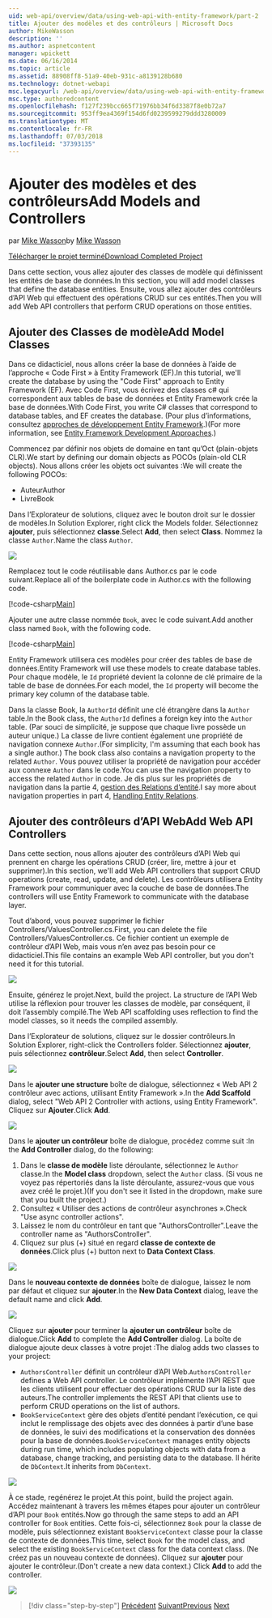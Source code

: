 ```yaml
---
uid: web-api/overview/data/using-web-api-with-entity-framework/part-2
title: Ajouter des modèles et des contrôleurs | Microsoft Docs
author: MikeWasson
description: ''
ms.author: aspnetcontent
manager: wpickett
ms.date: 06/16/2014
ms.topic: article
ms.assetid: 88908ff8-51a9-40eb-931c-a8139128b680
ms.technology: dotnet-webapi
msc.legacyurl: /web-api/overview/data/using-web-api-with-entity-framework/part-2
msc.type: authoredcontent
ms.openlocfilehash: f127f239bcc665f71976bb34f6d3387f8e0b72a7
ms.sourcegitcommit: 953ff9ea4369f154d6fd0239599279ddd3280009
ms.translationtype: MT
ms.contentlocale: fr-FR
ms.lasthandoff: 07/03/2018
ms.locfileid: "37393135"
---
```

<a name="add-models-and-controllers"></a><span data-ttu-id="78997-102">Ajouter des modèles et des contrôleurs</span><span class="sxs-lookup"><span data-stu-id="78997-102">Add Models and Controllers</span></span>
====================
<span data-ttu-id="78997-103">par [Mike Wasson](https://github.com/MikeWasson)</span><span class="sxs-lookup"><span data-stu-id="78997-103">by [Mike Wasson](https://github.com/MikeWasson)</span></span>

[<span data-ttu-id="78997-104">Télécharger le projet terminé</span><span class="sxs-lookup"><span data-stu-id="78997-104">Download Completed Project</span></span>](https://github.com/MikeWasson/BookService)

<span data-ttu-id="78997-105">Dans cette section, vous allez ajouter des classes de modèle qui définissent les entités de base de données.</span><span class="sxs-lookup"><span data-stu-id="78997-105">In this section, you will add model classes that define the database entities.</span></span> <span data-ttu-id="78997-106">Ensuite, vous allez ajouter des contrôleurs d’API Web qui effectuent des opérations CRUD sur ces entités.</span><span class="sxs-lookup"><span data-stu-id="78997-106">Then you will add Web API controllers that perform CRUD operations on those entities.</span></span>

## <a name="add-model-classes"></a><span data-ttu-id="78997-107">Ajouter des Classes de modèle</span><span class="sxs-lookup"><span data-stu-id="78997-107">Add Model Classes</span></span>

<span data-ttu-id="78997-108">Dans ce didacticiel, nous allons créer la base de données à l’aide de l’approche « Code First » à Entity Framework (EF).</span><span class="sxs-lookup"><span data-stu-id="78997-108">In this tutorial, we'll create the database by using the "Code First" approach to Entity Framework (EF).</span></span> <span data-ttu-id="78997-109">Avec Code First, vous écrivez des classes c# qui correspondent aux tables de base de données et Entity Framework crée la base de données.</span><span class="sxs-lookup"><span data-stu-id="78997-109">With Code First, you write C# classes that correspond to database tables, and EF creates the database.</span></span> <span data-ttu-id="78997-110">(Pour plus d’informations, consultez [approches de développement Entity Framework](https://msdn.microsoft.com/library/ms178359%28v=vs.110%29.aspx#dbfmfcf).)</span><span class="sxs-lookup"><span data-stu-id="78997-110">(For more information, see [Entity Framework Development Approaches](https://msdn.microsoft.com/library/ms178359%28v=vs.110%29.aspx#dbfmfcf).)</span></span>

<span data-ttu-id="78997-111">Commencez par définir nos objets de domaine en tant qu’Oct (plain-objets CLR).</span><span class="sxs-lookup"><span data-stu-id="78997-111">We start by defining our domain objects as POCOs (plain-old CLR objects).</span></span> <span data-ttu-id="78997-112">Nous allons créer les objets oct suivantes :</span><span class="sxs-lookup"><span data-stu-id="78997-112">We will create the following POCOs:</span></span>

- <span data-ttu-id="78997-113">Auteur</span><span class="sxs-lookup"><span data-stu-id="78997-113">Author</span></span>
- <span data-ttu-id="78997-114">Livre</span><span class="sxs-lookup"><span data-stu-id="78997-114">Book</span></span>

<span data-ttu-id="78997-115">Dans l’Explorateur de solutions, cliquez avec le bouton droit sur le dossier de modèles.</span><span class="sxs-lookup"><span data-stu-id="78997-115">In Solution Explorer, right click the Models folder.</span></span> <span data-ttu-id="78997-116">Sélectionnez **ajouter**, puis sélectionnez **classe**.</span><span class="sxs-lookup"><span data-stu-id="78997-116">Select **Add**, then select **Class**.</span></span> <span data-ttu-id="78997-117">Nommez la classe `Author`.</span><span class="sxs-lookup"><span data-stu-id="78997-117">Name the class `Author`.</span></span>

![](part-2/_static/image1.png)

<span data-ttu-id="78997-118">Remplacez tout le code réutilisable dans Author.cs par le code suivant.</span><span class="sxs-lookup"><span data-stu-id="78997-118">Replace all of the boilerplate code in Author.cs with the following code.</span></span>

[!code-csharp[Main](part-2/samples/sample1.cs)]

<span data-ttu-id="78997-119">Ajouter une autre classe nommée `Book`, avec le code suivant.</span><span class="sxs-lookup"><span data-stu-id="78997-119">Add another class named `Book`, with the following code.</span></span>

[!code-csharp[Main](part-2/samples/sample2.cs)]

<span data-ttu-id="78997-120">Entity Framework utilisera ces modèles pour créer des tables de base de données.</span><span class="sxs-lookup"><span data-stu-id="78997-120">Entity Framework will use these models to create database tables.</span></span> <span data-ttu-id="78997-121">Pour chaque modèle, le `Id` propriété devient la colonne de clé primaire de la table de base de données.</span><span class="sxs-lookup"><span data-stu-id="78997-121">For each model, the `Id` property will become the primary key column of the database table.</span></span>

<span data-ttu-id="78997-122">Dans la classe Book, la `AuthorId` définit une clé étrangère dans la `Author` table.</span><span class="sxs-lookup"><span data-stu-id="78997-122">In the Book class, the `AuthorId` defines a foreign key into the `Author` table.</span></span> <span data-ttu-id="78997-123">(Par souci de simplicité, je suppose que chaque livre possède un auteur unique.) La classe de livre contient également une propriété de navigation connexe `Author`.</span><span class="sxs-lookup"><span data-stu-id="78997-123">(For simplicity, I'm assuming that each book has a single author.) The book class also contains a navigation property to the related `Author`.</span></span> <span data-ttu-id="78997-124">Vous pouvez utiliser la propriété de navigation pour accéder aux connexe `Author` dans le code.</span><span class="sxs-lookup"><span data-stu-id="78997-124">You can use the navigation property to access the related `Author` in code.</span></span> <span data-ttu-id="78997-125">Je dis plus sur les propriétés de navigation dans la partie 4, [gestion des Relations d’entité](part-4.md).</span><span class="sxs-lookup"><span data-stu-id="78997-125">I say more about navigation properties in part 4, [Handling Entity Relations](part-4.md).</span></span>

## <a name="add-web-api-controllers"></a><span data-ttu-id="78997-126">Ajouter des contrôleurs d’API Web</span><span class="sxs-lookup"><span data-stu-id="78997-126">Add Web API Controllers</span></span>

<span data-ttu-id="78997-127">Dans cette section, nous allons ajouter des contrôleurs d’API Web qui prennent en charge les opérations CRUD (créer, lire, mettre à jour et supprimer).</span><span class="sxs-lookup"><span data-stu-id="78997-127">In this section, we'll add Web API controllers that support CRUD operations (create, read, update, and delete).</span></span> <span data-ttu-id="78997-128">Les contrôleurs utilisera Entity Framework pour communiquer avec la couche de base de données.</span><span class="sxs-lookup"><span data-stu-id="78997-128">The controllers will use Entity Framework to communicate with the database layer.</span></span>

<span data-ttu-id="78997-129">Tout d’abord, vous pouvez supprimer le fichier Controllers/ValuesController.cs.</span><span class="sxs-lookup"><span data-stu-id="78997-129">First, you can delete the file Controllers/ValuesController.cs.</span></span> <span data-ttu-id="78997-130">Ce fichier contient un exemple de contrôleur d’API Web, mais vous n’en avez pas besoin pour ce didacticiel.</span><span class="sxs-lookup"><span data-stu-id="78997-130">This file contains an example Web API controller, but you don't need it for this tutorial.</span></span>

![](part-2/_static/image2.png)

<span data-ttu-id="78997-131">Ensuite, générez le projet.</span><span class="sxs-lookup"><span data-stu-id="78997-131">Next, build the project.</span></span> <span data-ttu-id="78997-132">La structure de l’API Web utilise la réflexion pour trouver les classes de modèle, par conséquent, il doit l’assembly compilé.</span><span class="sxs-lookup"><span data-stu-id="78997-132">The Web API scaffolding uses reflection to find the model classes, so it needs the compiled assembly.</span></span>

<span data-ttu-id="78997-133">Dans l’Explorateur de solutions, cliquez sur le dossier contrôleurs.</span><span class="sxs-lookup"><span data-stu-id="78997-133">In Solution Explorer, right-click the Controllers folder.</span></span> <span data-ttu-id="78997-134">Sélectionnez **ajouter**, puis sélectionnez **contrôleur**.</span><span class="sxs-lookup"><span data-stu-id="78997-134">Select **Add**, then select **Controller**.</span></span>

![](part-2/_static/image3.png)

<span data-ttu-id="78997-135">Dans le **ajouter une structure** boîte de dialogue, sélectionnez « Web API 2 contrôleur avec actions, utilisant Entity Framework ».</span><span class="sxs-lookup"><span data-stu-id="78997-135">In the **Add Scaffold** dialog, select "Web API 2 Controller with actions, using Entity Framework".</span></span> <span data-ttu-id="78997-136">Cliquez sur **Ajouter**.</span><span class="sxs-lookup"><span data-stu-id="78997-136">Click **Add**.</span></span>

![](part-2/_static/image4.png)

<span data-ttu-id="78997-137">Dans le **ajouter un contrôleur** boîte de dialogue, procédez comme suit :</span><span class="sxs-lookup"><span data-stu-id="78997-137">In the **Add Controller** dialog, do the following:</span></span>

1. <span data-ttu-id="78997-138">Dans le **classe de modèle** liste déroulante, sélectionnez le `Author` classe.</span><span class="sxs-lookup"><span data-stu-id="78997-138">In the **Model class** dropdown, select the `Author` class.</span></span> <span data-ttu-id="78997-139">(Si vous ne voyez pas répertoriés dans la liste déroulante, assurez-vous que vous avez créé le projet.)</span><span class="sxs-lookup"><span data-stu-id="78997-139">(If you don't see it listed in the dropdown, make sure that you built the project.)</span></span>
2. <span data-ttu-id="78997-140">Consultez « Utiliser des actions de contrôleur asynchrones ».</span><span class="sxs-lookup"><span data-stu-id="78997-140">Check "Use async controller actions".</span></span>
3. <span data-ttu-id="78997-141">Laissez le nom du contrôleur en tant que &quot;AuthorsController&quot;.</span><span class="sxs-lookup"><span data-stu-id="78997-141">Leave the controller name as &quot;AuthorsController&quot;.</span></span>
4. <span data-ttu-id="78997-142">Cliquez sur plus (+) situé en regard **classe de contexte de données**.</span><span class="sxs-lookup"><span data-stu-id="78997-142">Click plus (+) button next to **Data Context Class**.</span></span>

![](part-2/_static/image5.png)

<span data-ttu-id="78997-143">Dans le **nouveau contexte de données** boîte de dialogue, laissez le nom par défaut et cliquez sur **ajouter**.</span><span class="sxs-lookup"><span data-stu-id="78997-143">In the **New Data Context** dialog, leave the default name and click **Add**.</span></span>

![](part-2/_static/image6.png)

<span data-ttu-id="78997-144">Cliquez sur **ajouter** pour terminer la **ajouter un contrôleur** boîte de dialogue.</span><span class="sxs-lookup"><span data-stu-id="78997-144">Click **Add** to complete the **Add Controller** dialog.</span></span> <span data-ttu-id="78997-145">La boîte de dialogue ajoute deux classes à votre projet :</span><span class="sxs-lookup"><span data-stu-id="78997-145">The dialog adds two classes to your project:</span></span>

- <span data-ttu-id="78997-146">`AuthorsController` définit un contrôleur d’API Web.</span><span class="sxs-lookup"><span data-stu-id="78997-146">`AuthorsController` defines a Web API controller.</span></span> <span data-ttu-id="78997-147">Le contrôleur implémente l’API REST que les clients utilisent pour effectuer des opérations CRUD sur la liste des auteurs.</span><span class="sxs-lookup"><span data-stu-id="78997-147">The controller implements the REST API that clients use to perform CRUD operations on the list of authors.</span></span>
- <span data-ttu-id="78997-148">`BookServiceContext` gère des objets d’entité pendant l’exécution, ce qui inclut le remplissage des objets avec des données à partir d’une base de données, le suivi des modifications et la conservation des données pour la base de données.</span><span class="sxs-lookup"><span data-stu-id="78997-148">`BookServiceContext` manages entity objects during run time, which includes populating objects with data from a database, change tracking, and persisting data to the database.</span></span> <span data-ttu-id="78997-149">Il hérite de `DbContext`.</span><span class="sxs-lookup"><span data-stu-id="78997-149">It inherits from `DbContext`.</span></span>

![](part-2/_static/image7.png)

<span data-ttu-id="78997-150">À ce stade, regénérez le projet.</span><span class="sxs-lookup"><span data-stu-id="78997-150">At this point, build the project again.</span></span> <span data-ttu-id="78997-151">Accédez maintenant à travers les mêmes étapes pour ajouter un contrôleur d’API pour `Book` entités.</span><span class="sxs-lookup"><span data-stu-id="78997-151">Now go through the same steps to add an API controller for `Book` entities.</span></span> <span data-ttu-id="78997-152">Cette fois-ci, sélectionnez `Book` pour la classe de modèle, puis sélectionnez existant `BookServiceContext` classe pour la classe de contexte de données.</span><span class="sxs-lookup"><span data-stu-id="78997-152">This time, select `Book` for the model class, and select the existing `BookServiceContext` class for the data context class.</span></span> <span data-ttu-id="78997-153">(Ne créez pas un nouveau contexte de données). Cliquez sur **ajouter** pour ajouter le contrôleur.</span><span class="sxs-lookup"><span data-stu-id="78997-153">(Don't create a new data context.) Click **Add** to add the controller.</span></span>

![](part-2/_static/image8.png)

> [!div class="step-by-step"]
> <span data-ttu-id="78997-154">[Précédent](part-1.md)
> [Suivant](part-3.md)</span><span class="sxs-lookup"><span data-stu-id="78997-154">[Previous](part-1.md)
[Next](part-3.md)</span></span>

